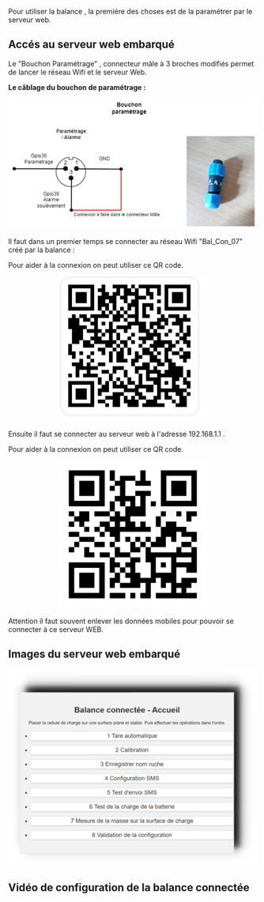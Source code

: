 Pour utiliser la balance , la premiére des choses est de la paramétrer par le serveur web.
## Accés au serveur web embarqué

Le "Bouchon Paramétrage" , connecteur mâle à 3 broches modifiés permet de lancer le réseau Wifi et le serveur Web. 

**Le câblage du bouchon de paramétrage :**

<p align="center">
<img  class="center" alt="Bouchon"  src="https://github.com/herve-tourrel/balance_connecte1/blob/main/Images/Bouchon_parametrage.drawio.png">
</p>

Il faut dans un premier temps se connecter au réseau Wifi "Bal_Con_07" créé par la balance :

Pour aider à la connexion on peut utiliser ce QR code.

<p align="center">
<img width="300" class="center" alt="QR_code"  src="https://github.com/herve-tourrel/balance_connecte1/blob/main/Images/QR_Bal_Con_07.png">
</p>


Ensuite il faut se connecter au serveur web à l'adresse 192.168.1.1 .

Pour aider à la connexion on peut utiliser ce QR code.

<p align="center">
<img width="300" class="center" alt="QR_code"  src="https://github.com/herve-tourrel/balance_connecte1/blob/main/Images/QR_192_168_1_1.png">
</p>

Attention il faut souvent enlever les données mobiles pour pouvoir se connecter à ce serveur WEB.

## Images du serveur web embarqué


![Accueil](https://github.com/herve-tourrel/balance_connecte1/blob/main/Images/0_accueil.png)


## Vidéo de configuration de la balance connectée 









